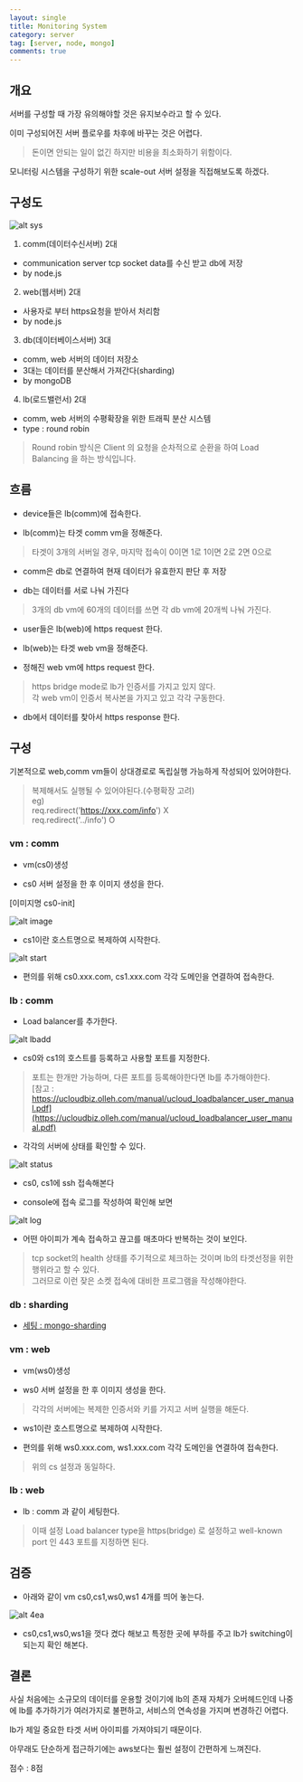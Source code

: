 ```yaml
---
layout: single
title: Monitoring System
category: server
tag: [server, node, mongo]
comments: true
---
```


## 개요

서버를 구성할 때 가장 유의해야할 것은 유지보수라고 할 수 있다.

이미 구성되어진 서버 플로우를 차후에 바꾸는 것은 어렵다.

> 돈이면 안되는 일이 없긴 하지만 비용을 최소화하기 위함이다.

모니터링 시스템을 구성하기 위한 scale-out 서버 설정을 직접해보도록 하겠다.

## 구성도

![alt sys](/images/monitoring_system/1.png)

1. comm(데이터수신서버) 2대 
 - communication server tcp socket data를 수신 받고 db에 저장
 - by node.js

2. web(웹서버) 2대
 - 사용자로 부터 https요청을 받아서 처리함
 - by node.js

3. db(데이터베이스서버) 3대
 - comm, web 서버의 데이터 저장소
 - 3대는 데이터를 분산해서 가져간다(sharding)
 - by mongoDB

4. lb(로드밸런서) 2대
 - comm, web 서버의 수평확장을 위한 트래픽 분산 시스템
 - type : round robin   
   
> Round robin 방식은 Client 의 요청을 순차적으로 순환을 하여 Load Balancing 을 하는 방식입니다.

## 흐름

- device들은 lb(comm)에 접속한다.

- lb(comm)는 타겟 comm vm을 정해준다.  

> 타겟이 3개의 서버일 경우, 마지막 접속이 0이면 1로 1이면 2로 2면 0으로

- comm은 db로 연결하여 현재 데이터가 유효한지 판단 후 저장

- db는 데이터를 서로 나눠 가진다  

> 3개의 db vm에 60개의 데이터를 쓰면 각 db vm에 20개씩 나눠 가진다.

- user들은 lb(web)에 https request 한다.

- lb(web)는 타겟 web vm을 정해준다.
 
- 정해진 web vm에 https request 한다.  

> https bridge mode로 lb가 인증서를 가지고 있지 않다.  
각 web vm이 인증서 복사본을 가지고 있고 각각 구동한다.

- db에서 데이터를 찾아서 https response 한다.

## 구성

기본적으로 web,comm vm들이 상대경로로 독립실행 가능하게 작성되어 있어야한다.

> 복제해서도 실행될 수 있어야된다.(수평확장 고려)  
eg)    
req.redirect('https://xxx.com/info') X  
req.redirect('../info') O 

### vm : comm

- vm(cs0)생성 

- cs0 서버 설정을 한 후 이미지 생성을 한다.

[이미지명 cs0-init]

![alt image](/images/monitoring_system/2.png)

- cs1이란 호스트명으로 복제하여 시작한다.

![alt start](/images/monitoring_system/3.png)

- 편의를 위해 cs0.xxx.com, cs1.xxx.com 각각 도메인을 연결하여 접속한다.

### lb : comm

- Load balancer를 추가한다.

![alt lbadd](/images/monitoring_system/4.png)

- cs0와 cs1의 호스트를 등록하고 사용할 포트를 지정한다.

> 포트는 한개만 가능하며, 다른 포트를 등록해야한다면 lb를 추가해야한다.  
[참고 : https://ucloudbiz.olleh.com/manual/ucloud_loadbalancer_user_manual.pdf](https://ucloudbiz.olleh.com/manual/ucloud_loadbalancer_user_manual.pdf)

- 각각의 서버에 상태를 확인할 수 있다.

![alt status](/images/monitoring_system/5.png)

- cs0, cs1에 ssh 접속해본다
 
- console에 접속 로그를 작성하여 확인해 보면

![alt log](/images/monitoring_system/6.png)

- 어떤 아이피가 계속 접속하고 끊고를 매초마다 반복하는 것이 보인다.

> tcp socket의 health 상태를 주기적으로 체크하는 것이며 lb의 타겟선정을 위한 행위라고 할 수 있다.  
그러므로 이런 잦은 소켓 접속에 대비한 프로그램을 작성해야한다.

### db : sharding

- [세팅 : mongo-sharding](/mongo-sharding-1/)

### vm : web

- vm(ws0)생성

- ws0 서버 설정을 한 후 이미지 생성을 한다.

> 각각의 서버에는 복제한 인증서와 키를 가지고 서버 실행을 해둔다.

- ws1이란 호스트명으로 복제하여 시작한다.

- 편의를 위해 ws0.xxx.com, ws1.xxx.com 각각 도메인을 연결하여 접속한다.

> 위의 cs 설정과 동일하다.

### lb : web

- lb : comm 과 같이 세팅한다.

> 이때 설정 Load balancer type을 https(bridge) 로 설정하고 well-known port 인 443 포트를 지정하면 된다.


## 검증

- 아래와 같이 vm cs0,cs1,ws0,ws1 4개를 띄어 놓는다.

![alt 4ea](/images/monitoring_system/7.png)

- cs0,cs1,ws0,ws1을 껏다 켰다 해보고 특정한 곳에 부하를 주고 lb가 switching이 되는지 확인 해본다.

## 결론

사실 처음에는 소규모의 데이터를 운용할 것이기에 lb의 존재 자체가 오버헤드인데 나중에 lb를 추가하기가 여러가지로 불편하고, 서비스의 연속성을 가지며 변경하긴 어렵다.
 
lb가 제일 중요한 타겟 서버 아이피를 가져야되기 때문이다.

아무래도 단순하게 접근하기에는 aws보다는 훨씬 설정이 간편하게 느껴진다. 

점수 : 8점

